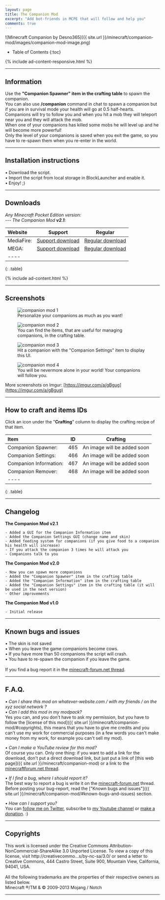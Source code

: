 ```yaml
---
layout: page
title: The Companion Mod
excerpt: "Add bot-friends in MCPE that will follow and help you"
comments: true
---
```


![Minecraft Companion by Desno365]({{ site.url }}/minecraft/companion-mod/images/companion-mod-image.png)

* Table of Contents
{:toc}

{% include ad-content-responsive.html %}

---

## Information

Use the <b>"Companion Spawner" item in the crafting table</b> to spawn the companion.<br>
You can also use <b>/companion</b> command in chat to spawn a companion but if you are in survival mode your health will go at 0.5 half-hearts.<br>
Companions will try to follow you and when you hit a mob they will teleport near you and they will attack the mob.<br>
When one of your companions has killed some mobs he will level up and he will become more powerful!<br>
Only the level of your companions is saved when you exit the game, so you have to re-spawn them when you re-enter in the world.<br>

---

## Installation instructions

• Download the script.<br>
• Import the script from local storage in BlockLauncher and enable it.<br>
• Enjoy! ;)

---

## Downloads

<i>Any Minecraft Pocket Edition version:</i><br>
<i> --- The Companion Mod <b>v2.1</b>:</i>

| Website | Support | Regular |
|:--------|:-------:|:-------:|
| MediaFire:       | [Support download](http://adf.ly/pQgyk) | [Regular download](http://www.mediafire.com/download/6d8oqhgbmc2b41n/TheCompanionMod_v2.1_Desno365.js) |
| MEGA:            | [Support download](http://adf.ly/pQgxV) | [Regular download](https://mega.co.nz/#!DxpDjb4S!duIbn4A8HGMgytl6iLSsdCaAdzAJBxvgUWbG-DpSG-A) |
|----
{: .table}

{% include ad-content.html %}

---

## Screenshots

<figure>
  <img src="{{ site.url }}/minecraft/companion-mod/images/screen1.jpg" alt="companion mod 1">
  <figcaption>Personalize your companions as much as you want!</figcaption>
</figure>

<figure>
  <img src="{{ site.url }}/minecraft/companion-mod/images/screen2.jpg" alt="companion mod 2">
  <figcaption>You can find the items, that are useful for managing companions, in the crafting table.</figcaption>
</figure>

<figure>
  <img src="{{ site.url }}/minecraft/companion-mod/images/screen3.jpg" alt="companion mod 3">
  <figcaption>Hit a companion with the "Companion Settings" item to display this UI.</figcaption>
</figure>

<figure>
  <img src="{{ site.url }}/minecraft/companion-mod/images/screen4.jpg" alt="companion mod 4">
  <figcaption>You will be nevermore alone in your world! Your companions will follow you.</figcaption>
</figure>

More screenshots on Imgur: [https://imgur.com/a/gBgug](https://imgur.com/a/gBgug)

---

## How to craft and items IDs

Click an icon under the "**Crafting**" column to display the crafting recipe of that item.

| Item                         | ID       | Crafting |
|:-----------------------------|:--------:|:--------:|
| Companion Spawner:           | 465      | An image will be added soon |
| Companion Settings:          | 466      | An image will be added soon |
| Companion Information:       | 467      | An image will be added soon |
| Companion Remover:           | 468      | An image will be added soon |
|----
{: .table}

---

## Changelog

**The Companion Mod v2.1**
```
- Added a GUI for the Companion Information item
- Added the Companion Settings GUI (change name and skin)
- Added feeding system for companions (if you give food to a companion his health will increase)
- If you attack the companion 3 times he will attack you
- Companions talk to you
```

**The Companion Mod v2.0**
```
- Now you can spawn more companions
- Added the "Companion Spawner" item in the crafting table
- Added the "Companion Information" item in the crafting table
- Added the "Companion Settings" item in the crafting table (it will be used in the next version)
- Other improvements
```

**The Companion Mod v1.0**
```
- Initial release
```

---

## Known bugs and issues

• The skin is not saved<br>
• When you leave the game companions become cows.<br>
• If you have more than 50 companions the script will crash.<br>
• You have to re-spawn the companion if you leave the game.<br><br>
If you find a bug report it in the [minecraft-forum.net thread][thread].

---

## F.A.Q.

*• Can I share this mod on whatever-website.com / with my friends / on the xyz social network ?*<br>
*• Can I add this mod in my modpack?*<br>
Yes you can, and you don't have to ask my permission, but you have to follow the [license of this mod]({{ site.url }}/minecraft/companion-mod/#copyrights), this means that you have to give me credits and you can't use my work for commercial purposes (in a few words you can't make money from my work, for example you can't sell my mod).<br>

*• Can I make a YouTube review for this mod?*<br>
Of course you can. Only one thing: if you want to add a link for the download, don't put a direct download link, but just put a link of [this web page]({{ site.url }}/minecraft/companion-mod) or a link to the [minecraftforum.net thread][thread].<br>

*• If I find a bug, where I should report it?*<br>
The best way to report a bug is write it on the [minecraft-forum.net][thread] thread. Before posting your bug-report, read the ["Known bugs and issues"]({{ site.url }}/minecraft/companion-mod/#known-bugs-and-issues) section.

*• How can I support you?*<br>
You can [follow me on Twitter](https://twitter.com/desno365), subscribe to [my Youtube channel](http://www.youtube.com/channel/UCJQL47nQnsijcaN_7pMsjCQ/videos) or [make a donation](https://www.paypal.com/cgi-bin/webscr?cmd=_s-xclick&hosted_button_id=GBEMKJBA3Z7PG). :)

---

## Copyrights

This work is licensed under the Creative Commons Attribution-NonCommercial-ShareAlike 3.0 Unported License.
To view a copy of this license, visit http://creativecommo...s/by-nc-sa/3.0/ or send a
letter to Creative Commons, 444 Castro Street, Suite 900, Mountain View, California, 94041, USA.
<br><br>
All the following trademarks are the properties of their respective owners as listed below.<br>
Minecraft ®/TM & © 2009-2013 Mojang / Notch

---

[thread]: http://www.minecraftforum.net/forums/minecraft-pocket-edition/mcpe-mods-tools/1987585-mod-beta-the-friends-mod-also-called-the

